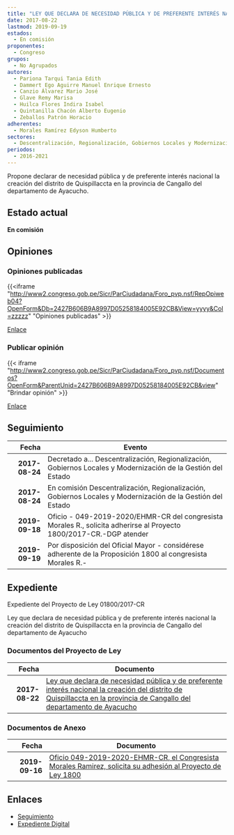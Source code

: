 ```yaml
---
title: "LEY QUE DECLARA DE NECESIDAD PÚBLICA Y DE PREFERENTE INTERÉS NACIONAL LA CREACIÓN DEL DISTRITO DE QUISPILLACCTA EN LA PROVINCIA DE CANGALLO DEL DEPARTAMENTO DE AYACUCHO"
date: 2017-08-22
lastmod: 2019-09-19
estados: 
  - En comisión
proponentes: 
  - Congreso
grupos: 
  - No Agrupados
autores: 
  - Pariona Tarqui Tania Edith
  - Dammert Ego Aguirre Manuel Enrique Ernesto
  - Canzio Álvarez Mario José
  - Glave Remy Marisa
  - Huilca Flores Indira Isabel
  - Quintanilla Chacón Alberto Eugenio
  - Zeballos Patrón Horacio
adherentes: 
  - Morales Ramírez Edyson Humberto
sectores: 
  - Descentralización, Regionalización, Gobiernos Locales y Modernización de la Gestión del Estado
periodos: 
  - 2016-2021
---
```


Propone declarar de necesidad pública y de preferente interés nacional la creación del distrito de Quispillaccta en la provincia de Cangallo del departamento de Ayacucho.


## Estado actual

**En comisión**

## Opiniones

### Opiniones publicadas

{{<iframe "http://www2.congreso.gob.pe/Sicr/ParCiudadana/Foro_pvp.nsf/RepOpiweb04?OpenForm&Db=2427B606B9A8997D05258184005E92CB&View=yyyy&Col=zzzzz" "Opiniones publicadas" >}}

[Enlace](http://www2.congreso.gob.pe/Sicr/ParCiudadana/Foro_pvp.nsf/RepOpiweb04?OpenForm&Db=2427B606B9A8997D05258184005E92CB&View=yyyy&Col=zzzzz)
### Publicar opinión

{{< iframe "http://www2.congreso.gob.pe/Sicr/ParCiudadana/Foro_pvp.nsf/Documentos?OpenForm&ParentUnid=2427B606B9A8997D05258184005E92CB&view" "Brindar opinión" >}}

[Enlace](http://www2.congreso.gob.pe/Sicr/ParCiudadana/Foro_pvp.nsf/Documentos?OpenForm&ParentUnid=2427B606B9A8997D05258184005E92CB&view)

## Seguimiento

| Fecha | Evento |
|------:|--------|
| **2017-08-24** | Decretado a... Descentralización, Regionalización, Gobiernos Locales y Modernización de la Gestión del Estado|
| **2017-08-24** | En comisión Descentralización, Regionalización, Gobiernos Locales y Modernización de la Gestión del Estado|
| **2019-09-18** | Oficio - 049-2019-2020/EHMR-CR del congresista Morales R., solicita adherirse al Proyecto 1800/2017-CR.-DGP atender|
| **2019-09-19** | Por disposición del Oficial Mayor - considérese adherente de la Proposición 1800 al congresista Morales R.-|


## Expediente

Expediente del Proyecto de Ley 01800/2017-CR

Ley que declara de necesidad pública y de preferente interés nacional la creación del distrito de Quispillaccta en la provincia de Cangallo del departamento de Ayacucho


### Documentos del Proyecto de Ley

| Fecha | Documento |
|------:|--------|
| **2017-08-22** | [Ley que declara de necesidad pública y de preferente interés nacional la creación del distrito de Quispillaccta en la provincia de Cangallo del departamento de Ayacucho](http://www.leyes.congreso.gob.pe/Documentos/2016_2021/Proyectos_de_Ley_y_de_Resoluciones_Legislativas/PL0180020170822.pdf) |

### Documentos de Anexo

| Fecha | Documento |
|------:|--------|
| **2019-09-16** | [Oficio 049-2019-2020-EHMR-CR, el Congresista Morales Ramirez, solicita su adhesión al Proyecto de Ley 1800](http://www.leyes.congreso.gob.pe/Documentos/2016_2021/Oficios/Congresistas/MEMORANDUM-113-2018-2019-PVP-CR.pdf) |

## Enlaces 

- [Seguimiento](http://www2.congreso.gob.pe/Sicr/TraDocEstProc/CLProLey2016.nsf/f7fff46988ca05b1052578e100829cc7/41d18ab381d2f91605258184005a1530?OpenDocument)
- [Expediente Digital](http://www2.congreso.gob.pe/Sicr/TraDocEstProc/CLProLey2016.nsf/f7fff46988ca05b1052578e100829cc7/41d18ab381d2f91605258184005a1530?OpenDocument&Click=05257FB7005EB655.eb71d0cf91d8294e05256cdf006b5706/$Body/0.1C6C)
